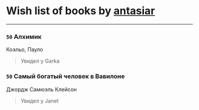 # Wish list of books by [antasiar](http://vk.com/id68827372)
---

### `50` Алхимик
Коэльо, Пауло
> Увидел у Garka

### `50` Самый богатый человек в Вавилоне
Джордж Самюэль Клейсон
> Увидел у Janet

